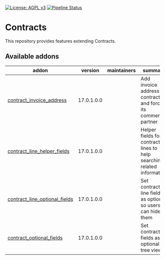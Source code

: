 [![License: AGPL v3](https://img.shields.io/badge/License-AGPL%20v3-blue.svg)](https://www.gnu.org/licenses/agpl-3.0)
[![Pipeline Status](https://gitlab.com/tawasta/odoo/contract/badges/17.0-dev/pipeline.svg)](https://gitlab.com/tawasta/odoo/contract/-/pipelines/)

Contracts
=========

This repository provides features extending Contracts.

[//]: # (addons)

Available addons
----------------
addon | version | maintainers | summary
--- | --- | --- | ---
[contract_invoice_address](contract_invoice_address/) | 17.0.1.0.0 |  | Add invoice address to contracts and force its commercial partner
[contract_line_helper_fields](contract_line_helper_fields/) | 17.0.1.0.0 |  | Helper fields for contract lines to help searching related information
[contract_line_optional_fields](contract_line_optional_fields/) | 17.0.1.0.0 |  | Set contract line fields as optional, so users can hide them
[contract_optional_fields](contract_optional_fields/) | 17.0.1.0.0 |  | Set contract fields as optional in tree view

[//]: # (end addons)
